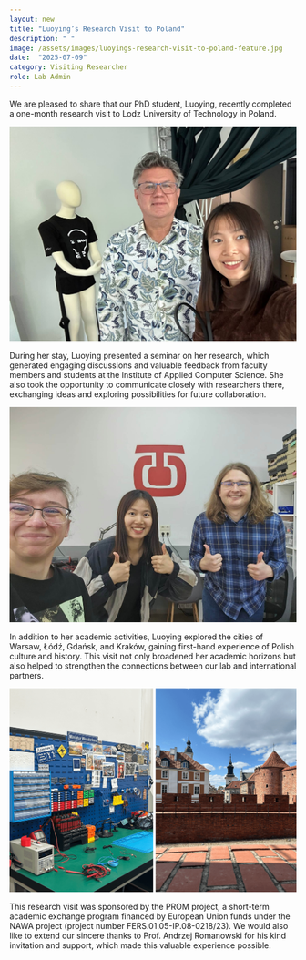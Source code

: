 ```yaml
---
layout: new
title: "Luoying’s Research Visit to Poland"
description: " "
image: /assets/images/luoyings-research-visit-to-poland-feature.jpg
date:  "2025-07-09"
category: Visiting Researcher
role: Lab Admin
---
```

We are pleased to share that our PhD student, Luoying, recently completed a one-month research visit to Lodz University of Technology in Poland.

![-](/assets/images/luoying-visit-01.JPG "-")

During her stay, Luoying presented a seminar on her research, which generated engaging discussions and valuable feedback from faculty members and students at the Institute of Applied Computer Science. She also took the opportunity to communicate closely with researchers there, exchanging ideas and exploring possibilities for future collaboration.

![-](/assets/images/luoying-visit-02.jpg "-")

In addition to her academic activities, Luoying explored the cities of Warsaw, Łódź, Gdańsk, and Kraków, gaining first-hand experience of Polish culture and history. This visit not only broadened her academic horizons but also helped to strengthen the connections between our lab and international partners.

![-](/assets/images/luoying-visit-04.png "-")

This research visit was sponsored by the PROM project, a short-term academic exchange program financed by European Union funds under the NAWA project (project number FERS.01.05-IP.08-0218/23). We would also like to extend our sincere thanks to Prof. Andrzej Romanowski for his kind invitation and support, which made this valuable experience possible.
